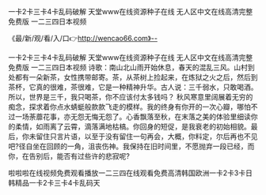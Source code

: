 一卡2卡三卡4卡乱码破解
天堂www在线资源种子在线
无人区中文在线高清完整免费版
一二三四日本视频


《最/新/观/看/入/口👉http://wencao66.com》--

一卡2卡三卡4卡乱码破解
天堂www在线资源种子在线
无人区中文在线高清完整免费版
一二三四日本视频
诗歌：南山北山雨开始休息，春天的混乱三风。山村到处都有一朵新茶，女性携带邮寄。茶，从茶树上捡起来，在炼狱之火之后，然后到茶杯，它真的很难，茶很难，它是一种精神升华。古人说：三千弱水，只敢喝酒。所以，世界是三千，我只喝茶，你不应该付太多钱吗？
秋风寒意里阔展着无穷的痴念，探求着你点水蜻蜓般款款飞走的模样。我的终身有你开的一次心瓣，哪怕不过一场荼蘼花事，亦无怨无悔无怨了。心香飘落至秋，在末落之美的体验里细读你的柔情，如雨离了云霄，滴落满地枯槁。你回身的短促，是我衰老的初始相貌。最后，你未留住只言片语，以至于没有留住一句再会，大概，你料定，尔后再也不见吧?径自坐在回顾的一角，沮丧伤神。我保持在旧时间里，不愿抛弃一段已经，而你，在告别后，能否有过些许的悲寂呢?





啦啦啦在线视频免费观看播放一二三四在线观看免费高清韩国欧洲一卡2卡3卡日韩精品一卡2卡三卡4卡乱码天
